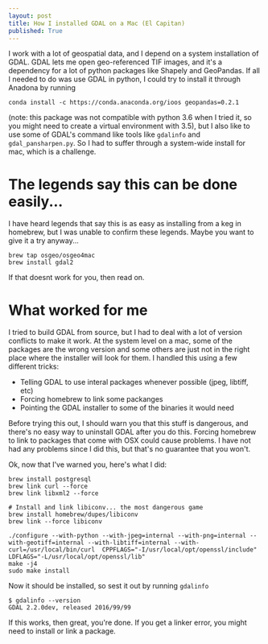 ```yaml
---
layout: post
title: How I installed GDAL on a Mac (El Capitan)
published: True
---
```


I work with a lot of geospatial data, and I depend on a system installation of GDAL.  GDAL lets me open geo-referenced TIF images, and it's a dependency for a lot of python packages like Shapely and GeoPandas.  If all I needed to do was use GDAL in python, I could try to install it through Anadona by running
```
conda install -c https://conda.anaconda.org/ioos geopandas=0.2.1
```
(note: this package was not compatible with python 3.6 when I tried it, so you might need to create a virtual environment with 3.5), but I also like to use some of GDAL's command like tools like `gdalinfo` and `gdal_pansharpen.py`.  So I had to suffer through a system-wide install for mac, which is a challenge.

# The legends say this can be done easily...
I have heard legends that say this is as easy as installing from a keg in homebrew, but I was unable to confirm these legends. Maybe you want to give it a try anyway...
```
brew tap osgeo/osgeo4mac
brew install gdal2 
```

If that doesnt work for you, then read on.

# What worked for me
I tried to build GDAL from source, but I had to deal with a lot of version conflicts to make it work.  At the system level on a mac, some of the packages are the wrong version and some others are just not in the right place where the installer will look for them.  I handled this using a few different tricks:
* Telling GDAL to use interal packages whenever possible (jpeg, libtiff, etc)
* Forcing homebrew to link some packanges
* Pointing the GDAL installer to some of the binaries it would need

Before trying this out, I should warn you that this stuff is dangerous, and there's no easy way to uninstall GDAL after you do this.  Forcing homebrew to link to packages that come with OSX could cause problems.  I have not had any problems since I did this, but that's no guarantee that you won't.

Ok, now that I've warned you, here's what I did:

```
brew install postgresql
brew link curl --force
brew link libxml2 --force

# Install and link libiconv... the most dangerous game
brew install homebrew/dupes/libiconv
brew link --force libiconv

./configure --with-python --with-jpeg=internal --with-png=internal --with-geotiff=internal --with-libtiff=internal --with-curl=/usr/local/bin/curl  CPPFLAGS="-I/usr/local/opt/openssl/include" LDFLAGS="-L/usr/local/opt/openssl/lib"
make -j4
sudo make install
```

Now it should be installed, so sest it out by running `gdalinfo`
```
$ gdalinfo --version
GDAL 2.2.0dev, released 2016/99/99
```

If this works, then great, you're done.  If you get a linker error, you might need to install or link a package.


